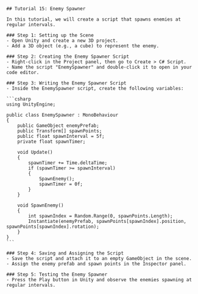 
    ## Tutorial 15: Enemy Spawner

    In this tutorial, we will create a script that spawns enemies at regular intervals.

    ### Step 1: Setting up the Scene
    - Open Unity and create a new 3D project.
    - Add a 3D object (e.g., a cube) to represent the enemy.

    ### Step 2: Creating the Enemy Spawner Script
    - Right-click in the Project panel, then go to Create > C# Script.
    - Name the script "EnemySpawner" and double-click it to open in your code editor.

    ### Step 3: Writing the Enemy Spawner Script
    - Inside the EnemySpawner script, create the following variables:

    ```csharp
    using UnityEngine;

    public class EnemySpawner : MonoBehaviour
    {
        public GameObject enemyPrefab;
        public Transform[] spawnPoints;
        public float spawnInterval = 5f;
        private float spawnTimer;

        void Update()
        {
            spawnTimer += Time.deltaTime;
            if (spawnTimer >= spawnInterval)
            {
                SpawnEnemy();
                spawnTimer = 0f;
            }
        }

        void SpawnEnemy()
        {
            int spawnIndex = Random.Range(0, spawnPoints.Length);
            Instantiate(enemyPrefab, spawnPoints[spawnIndex].position, spawnPoints[spawnIndex].rotation);
        }
    }
    ```

    ### Step 4: Saving and Assigning the Script
    - Save the script and attach it to an empty GameObject in the scene.
    - Assign the enemy prefab and spawn points in the Inspector panel.

    ### Step 5: Testing the Enemy Spawner
    - Press the Play button in Unity and observe the enemies spawning at regular intervals.
    